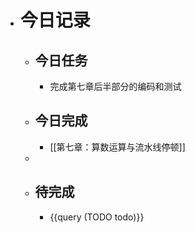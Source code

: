 - # 今日记录
	- ## 今日任务
		- 完成第七章后半部分的编码和测试
	- ##  今日完成
		- [[第七章：算数运算与流水线停顿]]
	-
	- ## 待完成
		- {{query (TODO todo)}}